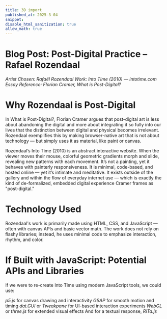 ```yaml
---
title: 3D import
published_at: 2025-3-04
snippet: 
disable_html_sanitization: true
allow_math: true
---
```


# Blog Post: Post-Digital Practice – Rafael Rozendaal
*Artist Chosen: Rafaël Rozendaal*
*Work: Into Time (2010) — intotime.com*
*Essay Reference: Florian Cramer, What is Post-Digital?*

# Why Rozendaal is Post-Digital

In What is Post-Digital?, Florian Cramer argues that post-digital art is less about abandoning the digital and more about integrating it so fully into our lives that the distinction between digital and physical becomes irrelevant. Rozendaal exemplifies this by making browser-native art that is not about technology — but simply uses it as material, like paint or canvas.

Rozendaal’s Into Time (2010) is an abstract interactive website. When the viewer moves their mouse, colorful geometric gradients morph and slide, revealing new patterns with each movement. It’s not a painting, yet it behaves with painterly responsiveness. It is minimal, code-based, and hosted online — yet it’s intimate and meditative. It exists outside of the gallery and within the flow of everyday internet use — which is exactly the kind of de-formalized, embedded digital experience Cramer frames as "post-digital."

# Technology Used

Rozendaal's work is primarily made using HTML, CSS, and JavaScript — often with canvas APIs and basic vector math. The work does not rely on flashy libraries; instead, he uses minimal code to emphasize interaction, rhythm, and color.

# If Built with JavaScript: Potential APIs and Libraries

If we were to re-create Into Time using modern JavaScript tools, we could use:

*p5.js* for canvas drawing and interactivity
*GSAP* for smooth motion and timing
*dat.GUI* or *Tweakpane* for UI-based interaction experiments
*WebGL* or *three.js* for extended visual effects
And for a textual response, *RiTa.js*



